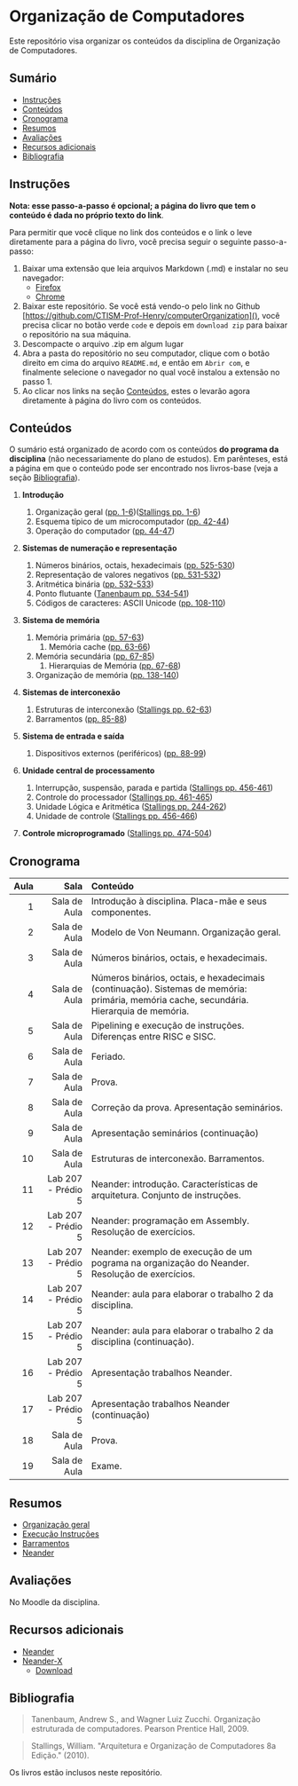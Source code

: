 # Organização de Computadores

Este repositório visa organizar os conteúdos da disciplina de Organização de Computadores.

## Sumário

* [Instruções](#instruções)
* [Conteúdos](#conteúdos)
* [Cronograma](#cronograma)
* [Resumos](#resumos)
* [Avaliações](#avaliações)
* [Recursos adicionais](#recursos-adicionais)
* [Bibliografia](#bibliografia)

## Instruções

**Nota: esse passo-a-passo é opcional; a página do livro que tem o conteúdo é dada no próprio texto do link**.

Para permitir que você clique no link dos conteúdos e o link o leve diretamente para a página do livro, você precisa seguir o seguinte passo-a-passo:

1. Baixar uma extensão que leia arquivos Markdown (.md) e instalar no seu navegador:
   * [Firefox](https://addons.mozilla.org/pt-BR/firefox/addon/markdown-viewer-webext/)
   * [Chrome](https://chrome.google.com/webstore/detail/markdown-viewer/ckkdlimhmcjmikdlpkmbgfkaikojcbjk)
2. Baixar este repositório. Se você está vendo-o pelo link no Github [https://github.com/CTISM-Prof-Henry/computerOrganization](), você precisa clicar no botão verde `code`
e depois em `download zip` para baixar o repositório na sua máquina.
3. Descompacte o arquivo .zip em algum lugar
4. Abra a pasta do repositório no seu computador, clique com o botão direito em cima do arquivo `README.md`, e então em `Abrir com`, e finalmente selecione o navegador no 
   qual você instalou a extensão no passo 1. 
5. Ao clicar nos links na seção [Conteúdos](#conteúdos), estes o levarão agora diretamente à página do livro com os conteúdos.

## Conteúdos

O sumário está organizado de acordo com os conteúdos **do programa da disciplina** (não necessariamente do plano de estudos). Em parênteses, está a página em que o conteúdo pode ser encontrado nos livros-base (veja a seção [Bibliografia](#Bibliografia)).


1. **Introdução**
    1. Organização geral (<a href="tanenbaum.pdf#page=20">pp. 1-6</a>)(<a href="stallings.pdf#page=22">Stallings pp. 1-6</a>)
    2. Esquema típico de um microcomputador (<a href="tanenbaum.pdf#page=61">pp. 42-44</a>)
    3. Operação do computador (<a href="tanenbaum.pdf#page=63">pp. 44-47</a>)

2. **Sistemas de numeração e representação**
    1. Números binários, octais, hexadecimais (<a href="tanenbaum.pdf#page=544">pp. 525-530</a>)
    2. Representação de valores negativos (<a href="tanenbaum.pdf#page=550">pp. 531-532</a>)
    3. Aritmética binária (<a href="tanenbaum.pdf#page=551">pp. 532-533</a>)
    4. Ponto flutuante (<a href="tanenbaum.pdf#page=553">Tanenbaum pp. 534-541</a>)<!--(<a href="stallings.pdf#page=283">Stallings pp. 262-275</a>)-->
    5. Códigos de caracteres: ASCII Unicode (<a href="tanenbaum.pdf#page=127">pp. 108-110</a>)

3. **Sistema de memória**
    1. Memória primária (<a href="tanenbaum.pdf#page=76">pp. 57-63</a>)
        1. Memória cache (<a href="tanenbaum.pdf#page=82">pp. 63-66</a>)
    2. Memória secundária (<a href="tanenbaum.pdf#page=86">pp. 67-85</a>)
        1. Hierarquias de Memória (<a href="tanenbaum.pdf#page=86">pp. 67-68</a>)
    3. Organização de memória (<a href="tanenbaum.pdf#page=157">pp. 138-140</a>) 
    <!--4. Memória virtual (<a href="tanenbaum.pdf#page=364">pp. 345-365</a>)-->

4. **Sistemas de interconexão**
    1. Estruturas de interconexão <!--(<a href="tanenbaum.pdf#page=506">pp. 487-489</a>)-->(<a href="stallings.pdf#page=83">Stallings pp. 62-63</a>)
    2. Barramentos (<a href="tanenbaum.pdf#page=104">pp. 85-88</a>) 

5. **Sistema de entrada e saída**
    1. Dispositivos externos (periféricos) (<a href="tanenbaum.pdf#page=107">pp. 88-99</a>) 

6. **Unidade central de processamento**
    1. Interrupção, suspensão, parada e partida (<a href="stallings.pdf#page=477">Stallings pp. 456-461</a>)
    2. Controle do processador (<a href="stallings.pdf#page=482">Stallings pp. 461-465</a>) 
    <!--2. Registradores (<a href="tanenbaum.pdf#page=152">pp. 133-137</a>)-->
    3. Unidade Lógica e Aritmética <!--(<a href="tanenbaum.pdf#page=149">Tanenbaum pp. 130-132</a>)-->(<a href="stallings.pdf#page=265">Stallings pp. 244-262</a>)
    4. Unidade de controle (<a href="stallings.pdf#page=477">Stallings pp. 456-466</a>)

7. **Controle microprogramado** (<a href="stallings.pdf#page=495">Stallings pp. 474-504</a>)


<!--
**introdução:** (<a href="tanenbaum.pdf#page=61">pp. 42-132</a>) 
**provavelmente é esse aqui:** (<a href="tanenbaum.pdf#page=134">pp. 155</a>) 

* Circuitos lógicos básicos (<a href="tanenbaum.pdf#page=142">pp. 123</a>)
    * Decodificadores (<a href="tanenbaum.pdf#page=145">pp. 126-127</a>)
    * Unidade lógica e aritmética (<a href="tanenbaum.pdf#page=149">pp. 130-132</a>)
* Memória 
    * Registradores (<a href="tanenbaum.pdf#page=152">pp. 133-137</a>)
-->

## Cronograma 

| Aula |               Sala | Conteúdo |
|-----:|-------------------:|:---------|
|    1 |       Sala de Aula | Introdução à disciplina. Placa-mãe e seus componentes. |
|    2 |       Sala de Aula | Modelo de Von Neumann. Organização geral. |
|    3 |       Sala de Aula | Números binários, octais, e hexadecimais. |
|    4 |       Sala de Aula | Números binários, octais, e hexadecimais (continuação). Sistemas de memória: primária, memória cache, secundária. Hierarquia de memória. |
|    5 |       Sala de Aula | Pipelining e execução de instruções. Diferenças entre RISC e SISC. |
|    6 |       Sala de Aula | Feriado. |
|    7 |       Sala de Aula | Prova. |
|    8 |       Sala de Aula | Correção da prova. Apresentação seminários. |
|    9 |       Sala de Aula | Apresentação seminários (continuação) |
|   10 |       Sala de Aula | Estruturas de interconexão. Barramentos. |
|   11 | Lab 207 - Prédio 5 | Neander: introdução. Características de arquitetura. Conjunto de instruções. |
|   12 | Lab 207 - Prédio 5 | Neander: programação em Assembly. Resolução de exercícios. |
|   13 | Lab 207 - Prédio 5 | Neander: exemplo de execução de um pograma na organização do Neander. Resolução de exercícios. |
|   14 | Lab 207 - Prédio 5 | Neander: aula para elaborar o trabalho 2 da disciplina. |
|   15 | Lab 207 - Prédio 5 | Neander: aula para elaborar o trabalho 2 da disciplina (continuação). |
|   16 | Lab 207 - Prédio 5 | Apresentação trabalhos Neander. |
|   17 | Lab 207 - Prédio 5 | Apresentação trabalhos Neander (continuação) |
|   18 |       Sala de Aula | Prova. |
|   19 |       Sala de Aula | Exame. |


## Resumos

* [Organização geral](organização_geral.md)
* [Execução Instruções](execução_instruções.md)
* [Barramentos](barramentos.md)
* [Neander](neander.md)

## Avaliações

No Moodle da disciplina.

## Recursos adicionais

* [Neander](http://www.inf.ufrgs.br/arq/wiki/doku.php?id=neander)
* [Neander-X](https://dcc.ufrj.br/~gabriel/neander.php)
    * [Download](https://sourceforge.net/projects/neander-x)

## Bibliografia

> Tanenbaum, Andrew S., and Wagner Luiz Zucchi. Organização estruturada de computadores. Pearson Prentice Hall, 2009.

> Stallings, William. "Arquitetura e Organização de Computadores 8a Edição." (2010).

Os livros estão inclusos neste repositório.